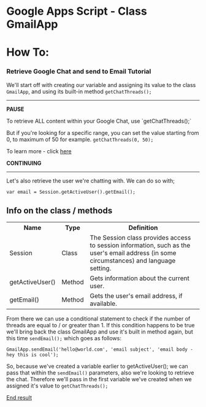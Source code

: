 <h1>Google Apps Script - Class GmailApp</h1>

<div>
<h1>How To:</h1>
<h3>Retrieve Google Chat and send to Email Tutorial</h3>

We'll start off with creating our variable and assigning its value to the class `GmailApp`, and using its built-in method `getChatThreads();`

<hr>
<strong>PAUSE</strong>
<p>
To retrieve ALL content within your Google Chat, use `getChatThreads();`

But if you're looking for a specific range, you can set the value starting from 0, to maximum of 50 for example. `getChatThreads(0, 50);`</p>

<p>To learn more - click <a href="https://developers.google.com/apps-script/reference/gmail/gmail-app#getchatthreadsstart,-max">here</a><p>

<strong>CONTINUING</strong>
<hr>

Let's also retrieve the user we're chatting with. We can do so with;

`var email = Session.getActiveUser().getEmail();`

<h2>Info on the class / methods</h2>

<table>
  <tr>
    <th>Name</th>
    <th>Type</th>
    <th>Definition</th>
  </tr>
  <tr>
    <td>Session</td>
    <td>Class</td>
    <td>The Session class provides access to session information, such as the user's email address (in some circumstances) and language setting.</td>
  </tr>
  <tr>
    <td>getActiveUser()</td>
    <td>Method</td>
    <td>Gets information about the current user.</td>
  </tr>
  <tr>
    <td>getEmail()</td>
    <td>Method</td>
    <td>Gets the user's email address, if available.</td>
  </tr>
</table>

From there we can use a conditional statement to check if the number of threads are equal to / or greater than 1. If this condition happens to be true we'll
bring back the class GmailApp and use it's built in method again, but this time `sendEmail();` which goes as follows:

`GmailApp.sendEmail('hello@world.com', 'email subject', 'email body - hey this is cool');`

So, because we've created a variable earlier to getActiveUser(); we can pass that within the `sendEmail()` parameters, also we're looking to retrieve the chat.
Therefore we'll pass in the first variable we've created when we assigned it's value to `getChatThreads();`

<a href="https://github.com/seycileli/google-apps-script/blob/main/GmailApp/GetChatThreads/code.gs">End result</a>

</div>
